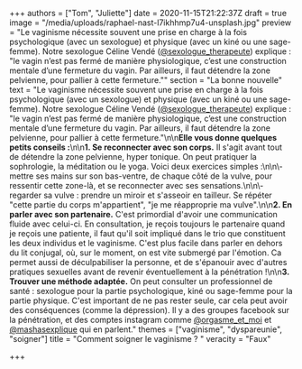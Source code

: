 +++
authors = ["Tom", "Juliette"]
date = 2020-11-15T21:22:37Z
draft = true
image = "/media/uploads/raphael-nast-l7ikhhmp7u4-unsplash.jpg"
preview = "Le vaginisme nécessite souvent une prise en charge à la fois psychologique (avec un sexologue) et physique (avec un kiné ou une sage-femme). Notre sexologue Céline Vendé ([@sexologue_therapeute](https://www.instagram.com/sexologue_therapeute)) explique : \"le vagin n’est pas fermé de manière physiologique, c’est une construction mentale d’une fermeture du vagin. Par ailleurs, il faut détendre la zone pelvienne, pour pallier à cette fermeture.\""
section = "La bonne nouvelle"
text = "Le vaginisme nécessite souvent une prise en charge à la fois psychologique (avec un sexologue) et physique (avec un kiné ou une sage-femme). Notre sexologue Céline Vendé ([@sexologue_therapeute](https://www.instagram.com/sexologue_therapeute)) explique : \"le vagin n’est pas fermé de manière physiologique, c’est une construction mentale d’une fermeture du vagin. Par ailleurs, il faut détendre la zone pelvienne, pour pallier à cette fermeture.\"\n\n**Elle vous donne quelques petits conseils :**\n\n**1. Se reconnecter avec son corps.** Il s'agit avant tout de détendre la zone pelvienne, hyper tonique. On peut pratiquer la sophrologie, la méditation ou le yoga. Voici deux exercices simples :\n\n\\- mettre ses mains sur son bas-ventre, de chaque côté de la vulve, pour ressentir cette zone-là, et se reconnecter avec ses sensations.\n\n\\- regarder sa vulve : prendre un miroir et s'asseoir en tailleur. Se répéter \"cette partie du corps m'appartient\", \"je me réapproprie ma vulve\".\n\n**2. En parler avec son partenaire.** C'est primordial d'avoir une communication fluide avec celui-ci. En consultation, je reçois toujours le partenaire quand je reçois une patiente, il faut qu'il soit impliqué dans le trio que constituent les deux individus et le vaginisme. C'est plus facile dans parler en dehors du lit conjugal, où, sur le moment, on est vite submergé par l'émotion. Ca permet aussi de déculpabiliser la personne, et de s'épanouir avec d'autres pratiques sexuelles avant de revenir éventuellement à la pénétration !\n\n**3. Trouver une méthode adaptée.** On peut consulter un professionnel de santé : sexologue pour la partie psychologique, kiné ou sage-femme pour la partie physique. C'est important de ne pas rester seule, car cela peut avoir des conséquences (comme la dépression). Il y a des groupes facebook sur la pénétration, et des comptes instagram comme [@orgasme_et_moi](https://www.instagram.com/orgasme_et_moi/) et [@mashasexplique](https://www.instagram.com/mashasexplique/) qui en parlent."
themes = ["vaginisme", "dyspareunie", "soigner"]
title = "Comment soigner le vaginisme ? "
veracity = "Faux"

+++

